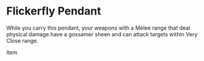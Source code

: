 # Flickerfly Pendant

While you carry this pendant, your weapons with a Melee range that deal physical damage have a gossamer sheen and can attack targets within Very Close range.

*Item*
